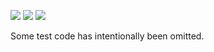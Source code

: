 ![](https://img.shields.io/badge/day%20📅-9-blue)
![](https://img.shields.io/badge/days%20completed-9-red)
![](https://img.shields.io/badge/stars%20⭐-18-yellow)

Some test code has intentionally been omitted.
